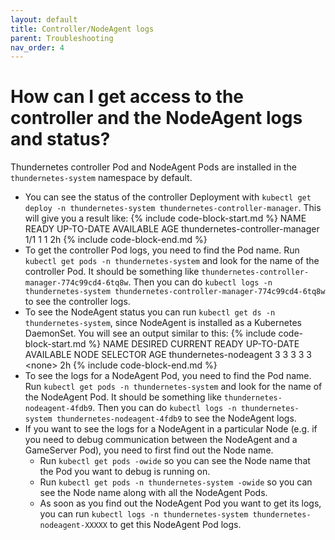 ```yaml
---
layout: default
title: Controller/NodeAgent logs
parent: Troubleshooting
nav_order: 4
---
```


# How can I get access to the controller and the NodeAgent logs and status? 

Thundernetes controller Pod and NodeAgent Pods are installed in the `thundernetes-system` namespace by default. 

- You can see the status of the controller Deployment with `kubectl get deploy -n thundernetes-system thundernetes-controller-manager`. This will give you a result like: 
{% include code-block-start.md %}
NAME                              READY   UP-TO-DATE   AVAILABLE   AGE
thundernetes-controller-manager   1/1     1            1           2h
{% include code-block-end.md %}
- To get the controller Pod logs, you need to find the Pod name. Run `kubectl get pods -n thundernetes-system` and look for the name of the controller Pod. It should be something like `thundernetes-controller-manager-774c99cd4-6tq8w`. Then you can do `kubectl logs -n thundernetes-system thundernetes-controller-manager-774c99cd4-6tq8w` to see the controller logs.
- To see the NodeAgent status you can run `kubectl get ds -n thundernetes-system`, since NodeAgent is installed as a Kubernetes DaemonSet. You will see an output similar to this:
{% include code-block-start.md %}
NAME                     DESIRED   CURRENT   READY   UP-TO-DATE   AVAILABLE   NODE SELECTOR   AGE
thundernetes-nodeagent   3         3         3       3            3           &lt;none&gt;          2h
{% include code-block-end.md %}
- To see the logs for a NodeAgent Pod, you need to find the Pod name. Run `kubectl get pods -n thundernetes-system` and look for the name of the NodeAgent Pod. It should be something like `thundernetes-nodeagent-4fdb9`. Then you can do `kubectl logs -n thundernetes-system thundernetes-nodeagent-4fdb9` to see the NodeAgent logs.
- If you want to see the logs for a NodeAgent in a particular Node (e.g. if you need to debug communication between the NodeAgent and a GameServer Pod), you need to first find out the Node name.
  - Run `kubectl get pods -owide` so you can see the Node name that the Pod you want to debug is running on.
  - Run `kubectl get pods -n thundernetes-system -owide` so you can see the Node name along with all the NodeAgent Pods.
  - As soon as you find out the NodeAgent Pod you want to get its logs, you can run `kubectl logs -n thundernetes-system thundernetes-nodeagent-XXXXX` to get this NodeAgent Pod logs.